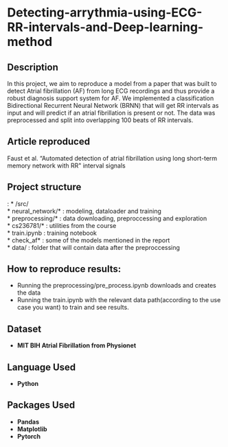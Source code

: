 <h1>Detecting-arrythmia-using-ECG-RR-intervals-and-Deep-learning-method</h1>

<h2>Description</h2>
In this project, we aim to reproduce a model from a paper that was built to detect Atrial fibrillation (AF) from long ECG recordings and 
thus provide a robust diagnosis support system for AF. We implemented a classification Bidirectional Recurrent Neural Network (BRNN) that will get RR 
intervals as input and will predict if an atrial fibrillation is present or not. The data was preprocessed and 
split into overlapping 100 beats of RR intervals.
<br />

<h2>Article reproduced</h2>
 Faust et al. “Automated detection of atrial fibrillation using long short-term memory network with RR"
interval signals <br />

<h2>Project structure</h2>:
*  /src/ <br />
    * neural_network/* : modeling, dataloader and training <br />
    * preprocessing/*  : data downloading, preproccessing and exploration <br />
    * cs236781/*       : utilities from the course <br />
    * train.ipynb      : training notebook <br />
    * check_af*        : some of the models mentioned in the report <br />
    * data/            : folder that will contain data after the preproccessing <br />
    
<h2>How to reproduce results:</h2>

*  Running the preprocessing/pre_process.ipynb downloads and creates the data <br />
*  Running the train.ipynb with the relevant data path(according to the use case you want)
   to train and see results.

<h2>Dataset</h2>

- <b>MIT BIH Atrial Fibrillation from Physionet</b>

<h2>Language Used</h2>

- <b>Python</b> 

<h2>Packages Used </h2>

- <b>Pandas</b> 
- <b>Matplotlib</b>
- <b>Pytorch</b> 


